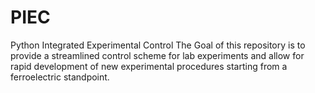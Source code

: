 # PIEC
 Python Integrated Experimental Control
 The Goal of this repository is to provide a streamlined control scheme for lab experiments and allow for rapid development
 of new experimental procedures starting from a ferroelectric standpoint.
